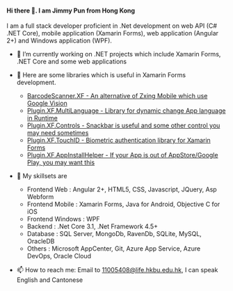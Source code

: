 #### Hi there 👋. I am Jimmy Pun from Hong Kong
I am a full stack developer proficient in .Net development on web API (C# .NET Core), mobile application (Xamarin Forms), web application (Angular 2+) and Windows application (WPF).

- 🔭 I’m currently working on .NET projects which include Xamarin Forms, .NET Core and some web applications

- 🤔 Here are some libraries which is useful in Xamarin Forms development.
  - [BarcodeScanner.XF - An alternative of Zxing Mobile which use Google Vision](https://github.com/JimmyPun610/BarcodeScanner.XF)
  - [Plugin.XF.MultiLanguage - Library for dynamic change App language in Runtime](https://github.com/JimmyPun610/Plugin.XF.MultiLanguage)
  - [Plugin.XF.Controls - Snackbar is useful and some other control you may need sometimes](https://github.com/JimmyPun610/Plugin.XF.Controls)
  - [Plugin.XF.TouchID - Biometric authentication library for Xamarin Forms](https://github.com/JimmyPun610/Plugin.XF.TouchID)
  - [Plugin.XF.AppInstallHelper - If your App is out of AppStore/Google Play, you may want this](https://github.com/JimmyPun610/Plugin.XF.AppInstallHelper)

- 🌱 My skillsets are 
  - Frontend Web : Angular 2+, HTML5, CSS, Javascript, JQuery, Asp Webform
  - Frontend Mobile : Xamarin Forms, Java for Android, Objective C for iOS
  - Frontend Windows : WPF
  - Backend : .Net Core 3.1, .Net Framework 4.5+
  - Database : SQL Server, MongoDb, RavenDb, SQLite, MySQL, OracleDB
  - Others : Microsoft AppCenter, Git, Azure App Service, Azure DevOps, Oracle Cloud

- 📫 How to reach me: Email to 11005408@life.hkbu.edu.hk, I can speak English and Cantonese
<!--
**JimmyPun610/JimmyPun610** is a ✨ _special_ ✨ repository because its `README.md` (this file) appears on your GitHub profile.

Here are some ideas to get you started:

- 🔭 I’m currently working on ...
- 🌱 I’m currently learning ...
- 👯 I’m looking to collaborate on ...
- 🤔 I’m looking for help with ...
- 💬 Ask me about ...
- 📫 How to reach me: ...
- 😄 Pronouns: ...
- ⚡ Fun fact: ...
-->
